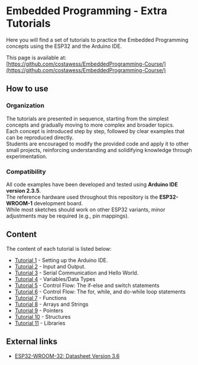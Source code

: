 # Embedded Programming - Extra Tutorials

Here you will find a set of tutorials to practice the Embedded Programming concepts using the ESP32 and the Arduino IDE.

This page is available at: [https://github.com/costawess/EmbeddedProgramming-Course/](https://github.com/costawess/EmbeddedProgramming-Course/)

<!-- ==Figure Goes Here==

## Objectives and Content

==to do== -->

## How to use

### Organization
The tutorials are presented in sequence, starting from the simplest concepts and gradually moving to more complex and broader topics.  
Each concept is introduced step by step, followed by clear examples that can be reproduced directly.  
Students are encouraged to modify the provided code and apply it to other small projects, reinforcing understanding and solidifying knowledge through experimentation.

### Compatibility
All code examples have been developed and tested using **Arduino IDE version 2.3.5**.  
The reference hardware used throughout this repository is the **ESP32-WROOM-1** development board.  
While most sketches should work on other ESP32 variants, minor adjustments may be required (e.g., pin mappings).

## Content
The content of each tutorial is listed below:

- [Tutorial 1](/tutorial1/ReadMe.md) - Setting up the Arduino IDE.
- [Tutorial 2](/tutorial2/ReadMe.md) - Input and Output.
- [Tutorial 3](/tutorial3/ReadMe.md) - Serial Communication and Hello World.
- [Tutorial 4](/tutorial4/ReadMe.md) - Variables/Data Types
- [Tutorial 5](/tutorial5/ReadMe.md) - Control Flow: The if-else and switch statements
- [Tutorial 6](/tutorial6/ReadMe.md) - Control Flow: The for, while, and do-while loop statements
- [Tutorial 7](/tutorial7/ReadMe.md) - Functions
- [Tutorial 8](/tutorial8/ReadMe.md) - Arrays and Strings
- [Tutorial 9](/tutorial9/ReadMe.md) - Pointers
- [Tutorial 10](/tutorial10/ReadMe.md) - Structures
- [Tutorial 11](/tutorial11/ReadMe.md) - Libraries

<!-- ## License
==to be included== -->

## External links

- [ESP32-WROOM-32: Datasheet Version 3.6](https://www.espressif.com/sites/default/files/documentation/esp32-wroom-32_datasheet_en.pdf)

